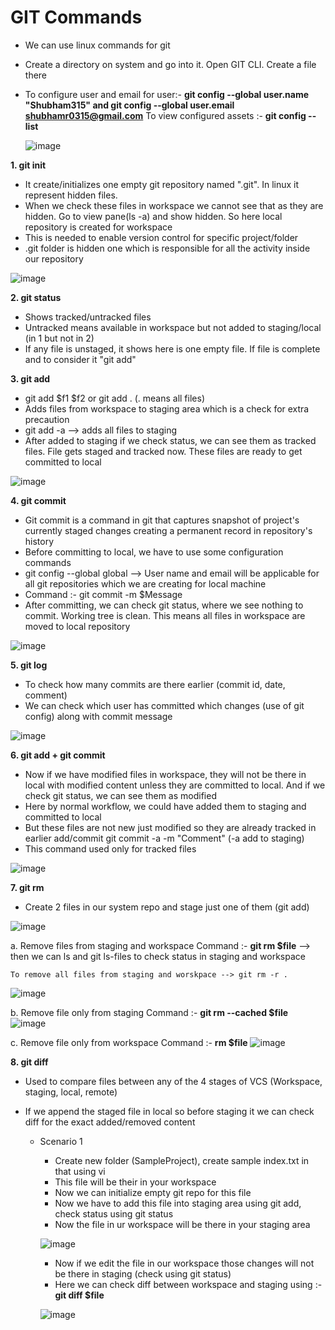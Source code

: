 # GIT Commands

- We can use linux commands for git
- Create a directory on system and go into it. Open GIT CLI. Create a file there
- To configure user and email for user:-  **git config --global user.name "Shubham315" and git config --global user.email shubhamr0315@gmail.com**
  To view configured assets :- **git config --list**

  ![image](https://github.com/user-attachments/assets/8a4b379b-0125-47f5-9627-c16dc3d2b097)

**1. git init**
- It create/initializes one empty git repository named ".git". In linux it represent hidden files.
- When we check these files in workspace we cannot see that as they are hidden. Go to view pane(ls -a) and show hidden. So here local repository is created for workspace
- This is needed to enable version control for specific project/folder
- .git folder is hidden one which is responsible for all the activity inside our repository

![image](https://github.com/user-attachments/assets/d14921e6-c883-4827-9fef-f55835079caf)

**2. git status**
- Shows tracked/untracked files
- Untracked means available in workspace but not added to staging/local (in 1 but not in 2)
- If any file is unstaged, it shows here is one empty file. If file is complete and to consider it "git add"

**3. git add**
- git add $f1 $f2 or git add . (. means all files)
- Adds files from workspace to staging area which is a check for extra precaution
- git add -a --> adds all files to staging
- After added to staging if we check status, we can see them as tracked files. File gets staged and tracked now. These files are ready to get committed to local

![image](https://github.com/user-attachments/assets/0d47c8e3-7331-46de-9876-6e79ebc78b0c)

**4. git commit**
- Git commit is a command in git that captures snapshot of project's currently staged changes creating a permanent record in repository's history
- Before committing to local, we have to use some configuration commands
- git config --global
  global --> User name and email will be applicable for all git repositories which we are creating for local machine
- Command :- git commit -m $Message
- After committing, we can check git status, where we see nothing to commit. Working tree is clean. This means all files in workspace are moved to local repository

![image](https://github.com/user-attachments/assets/5484acb8-85ed-4109-a8cc-069b87d8e7e6)

**5. git log**
- To check how many commits are there earlier (commit id, date, comment)
- We can check which user has committed which changes (use of git config) along with commit message

![image](https://github.com/user-attachments/assets/3a1e2a7b-271f-4883-8a48-c7466929672c)

**6. git add + git commit**
- Now if we have modified files in workspace, they will not be there in local with modified content unless they are committed to local. And if we check git status, we can see them as modified
- Here by normal workflow, we could have added them to staging and committed to local
- But these files are not new just modified so they are already tracked in earlier add/commit
  git commit -a -m "Comment"  (-a add to staging) 
- This command used only for tracked files

![image](https://github.com/user-attachments/assets/0a8e8985-7e7d-428c-8fe1-0bf78a37ce5a)

**7. git rm**
- Create 2 files in our system repo and stage just one of them (git add)

![image](https://github.com/user-attachments/assets/2a9db1e4-569f-42a1-90fa-5c49cd495939)

a. Remove files from staging and workspace 
	Command :- **git rm $file**   --> then we can ls and git ls-files to check status in staging and workspace
	
	To remove all files from staging and worskpace --> git rm -r .
![image](https://github.com/user-attachments/assets/6a334c04-f147-4cae-8db3-337e3db61211)

b. Remove file only from staging
	Command :- **git rm --cached $file**
![image](https://github.com/user-attachments/assets/ad8b3603-077c-4ad9-b597-d34ec37f1b59)

c. Remove file only from workspace
	Command :- **rm $file**
![image](https://github.com/user-attachments/assets/5b4eac15-2dc7-4b07-b3b0-f1d8d31db3bc)

**8. git diff**
- Used to compare files between any of the 4 stages of VCS (Workspace, staging, local, remote)
- If we append the staged file in local so before staging it we can check diff for the exact added/removed content

  - Scenario 1
  
    - Create new folder (SampleProject), create sample index.txt in that using vi
    - This file will be their in your workspace 
    - Now we can initialize empty git repo for this file
    - Now we have to add this file into staging area using git add, check status using git status
    - Now the file in ur workspace will be there in your staging area

    ![image](https://github.com/user-attachments/assets/924a33cb-0ece-446e-ab5a-789295b4dc1a)

    - Now if we edit the file in our workspace those changes will not be there in staging (check using git status)
    - Here we can check diff between workspace and staging using :-  **git diff $file**

    ![image](https://github.com/user-attachments/assets/c9112eaf-9958-4fda-868e-5a612c1449ef)


